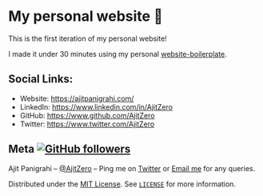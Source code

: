 # My personal website :rocket:

This is the first iteration of my personal website!

I made it under 30 minutes using my personal [website-boilerplate](https://github.com/AjitZero/website-boilerplate).

## Social Links:
- Website: https://ajitpanigrahi.com/
- LinkedIn: https://www.linkedin.com/in/AjitZero
- GitHub: https://www.github.com/AjitZero
- Twitter: https://www.twitter.com/AjitZero

## Meta [![GitHub followers](https://img.shields.io/github/followers/AjitZero.svg?style=social&label=Follow&maxAge=2592000)](https://github.com/AjitZero?tab=followers)

Ajit Panigrahi – [@AjitZero](https://github.com/AjitZero) – Ping me on [Twitter](https://twitter.com/AjitZero) or [Email me](mailto:hello@ajitpanigrahi.com) for any queries.

Distributed under the [MIT License](https://opensource.org/licenses/MIT). See [`LICENSE`](https://github.com/AjitZero/30min-portfolio/blob/lmao/LICENSE) for more information.
